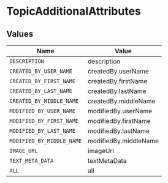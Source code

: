 # TopicAdditionalAttributes


## Values

| Name                      | Value                     |
| ------------------------- | ------------------------- |
| `DESCRIPTION`             | description               |
| `CREATED_BY_USER_NAME`    | createdBy.userName        |
| `CREATED_BY_FIRST_NAME`   | createdBy.firstName       |
| `CREATED_BY_LAST_NAME`    | createdBy.lastName        |
| `CREATED_BY_MIDDLE_NAME`  | createdBy.middleName      |
| `MODIFIED_BY_USER_NAME`   | modifiedBy.userName       |
| `MODIFIED_BY_FIRST_NAME`  | modifiedBy.firstName      |
| `MODIFIED_BY_LAST_NAME`   | modifiedBy.lastName       |
| `MODIFIED_BY_MIDDLE_NAME` | modifiedBy.middleName     |
| `IMAGE_URL`               | imageUrl                  |
| `TEXT_META_DATA`          | textMetaData              |
| `ALL`                     | all                       |